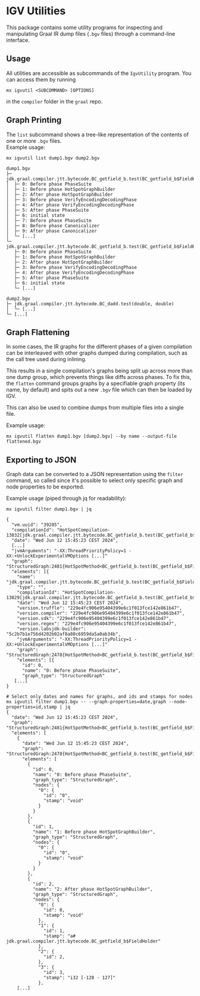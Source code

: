 # IGV Utilities

This package contains some utility programs for inspecting and manipulating
Graal IR dump files (`.bgv` files) through a command-line interface.

## Usage
All utilities are accessible as subcommands of the `IgvUtility` program.
You can access them by running
```commandline
mx igvutil <SUBCOMMAND> [OPTIONS]
```
in the `compiler` folder in the `graal` repo.

## Graph Printing
The `list` subcommand shows a tree-like representation of the contents
of one or more `.bgv` files.  
Example usage:
```commandline
mx igvutil list dump1.bgv dump2.bgv

dump1.bgv
├─ jdk.graal.compiler.jtt.bytecode.BC_getfield_b.test(BC_getfield_b$FieldHolder)
│  ├─ 0: Before phase PhaseSuite
│  ├─ 1: Before phase HotSpotGraphBuilder
│  ├─ 2: After phase HotSpotGraphBuilder
│  ├─ 3: Before phase VerifyEncodingDecodingPhase
│  ├─ 4: After phase VerifyEncodingDecodingPhase
│  ├─ 5: After phase PhaseSuite
│  ├─ 6: initial state
│  ├─ 7: Before phase PhaseSuite
│  ├─ 8: Before phase Canonicalizer
│  ├─ 9: After phase Canonicalizer
│  └─ [...]
└─ jdk.graal.compiler.jtt.bytecode.BC_getfield_b.test(BC_getfield_b$FieldHolder)
   ├─ 0: Before phase PhaseSuite
   ├─ 1: Before phase HotSpotGraphBuilder
   ├─ 2: After phase HotSpotGraphBuilder
   ├─ 3: Before phase VerifyEncodingDecodingPhase
   ├─ 4: After phase VerifyEncodingDecodingPhase
   ├─ 5: After phase PhaseSuite
   ├─ 6: initial state
   └─ [...]

dump2.bgv
├─ jdk.graal.compiler.jtt.bytecode.BC_dadd.test(double, double)
│  └─ [...]
└─ [...]
```

## Graph Flattening

In some cases, the IR graphs for the different phases of a given compilation
can be interleaved with other graphs dumped during compilation, such as the call tree
used during inlining.

This results in a single compilation's graphs being split up across more than one dump group,
which prevents things like diffs across phases.
To fix this, the `flatten` command groups graphs by a specifiable graph property (its name, by default)
and spits out a new `.bgv` file which can then be loaded by IGV.

This can also be used to combine dumps from multiple files into a single file.

Example usage:
```commandline
mx igvutil flatten dump1.bgv [dump2.bgv] --by name --output-file flattened.bgv
```

## Exporting to JSON

Graph data can be converted to a JSON representation using the `filter` command,
so called since it's possible to select only specific graph and node properties to be exported.

Example usage (piped through jq for readability):
```commandline
mx igvutil filter dump1.bgv | jq

{
  "vm.uuid": "39285",
  "compilationId": "HotSpotCompilation-13032[jdk.graal.compiler.jtt.bytecode.BC_getfield_b.test(BC_getfield_b$FieldHolder)]",
  "date": "Wed Jun 12 15:45:23 CEST 2024",
  [...]
  "jvmArguments": "-XX:ThreadPriorityPolicy=1 -XX:+UnlockExperimentalVMOptions [...]"
  "graph": "StructuredGraph:2481{HotSpotMethod<BC_getfield_b.test(BC_getfield_b$FieldHolder)>}",
  "elements": [{
    "name": "jdk.graal.compiler.jtt.bytecode.BC_getfield_b.test(BC_getfield_b$FieldHolder)",
    "type": "",
    "compilationId": "HotSpotCompilation-13029[jdk.graal.compiler.jtt.bytecode.BC_getfield_b.test(BC_getfield_b$FieldHolder)]",
    "date": "Wed Jun 12 15:45:23 CEST 2024",
    "version.truffle": "229e4fc906e95404399e6c1f013fce142e861b47",
    "version.compiler": "229e4fc906e95404399e6c1f013fce142e861b47",
    "version.sdk": "229e4fc906e95404399e6c1f013fce142e861b47",
    "version.regex": "229e4fc906e95404399e6c1f013fce142e861b47",
    "version.labsjdk-builder": "5c2b7b1e756d4202b02af8a80c6959da5a0ab34b",
    "jvmArguments": "-XX:ThreadPriorityPolicy=1 -XX:+UnlockExperimentalVMOptions [...]"
    "graph": "StructuredGraph:2478{HotSpotMethod<BC_getfield_b.test(BC_getfield_b$FieldHolder)>}",
    "elements": [{
      "id": 0,
      "name": "0: Before phase PhaseSuite",
      "graph_type": "StructuredGraph"
   [...]
}

# Select only dates and names for graphs, and ids and stamps for nodes
mx igvutil filter dump1.bgv -- --graph-properties=date,graph --node-properties=id,stamp | jq
{
  "date": "Wed Jun 12 15:45:23 CEST 2024",
  "graph": "StructuredGraph:2481{HotSpotMethod<BC_getfield_b.test(BC_getfield_b$FieldHolder)>}",
  "elements": [
    {
      "date": "Wed Jun 12 15:45:23 CEST 2024",
      "graph": "StructuredGraph:2478{HotSpotMethod<BC_getfield_b.test(BC_getfield_b$FieldHolder)>}",
      "elements": [
        {
          "id": 0,
          "name": "0: Before phase PhaseSuite",
          "graph_type": "StructuredGraph",
          "nodes": {
            "0": {
              "id": "0",
              "stamp": "void"
            }
          }
        },
        {
          "id": 1,
          "name": "1: Before phase HotSpotGraphBuilder",
          "graph_type": "StructuredGraph",
          "nodes": {
            "0": {
              "id": "0",
              "stamp": "void"
            }
          }
        },
        {
          "id": 2,
          "name": "2: After phase HotSpotGraphBuilder",
          "graph_type": "StructuredGraph",
          "nodes": {
            "0": {
              "id": 0,
              "stamp": "void"
            },
            "1": {
              "id": 1,
              "stamp": "a# jdk.graal.compiler.jtt.bytecode.BC_getfield_b$FieldHolder"
            },
            "2": {
              "id": 2,
            },
            "3": {
              "id": 3,
              "stamp": "i32 [-128 - 127]"
            },
    [...]
```